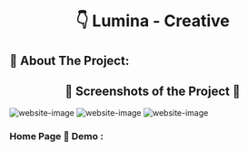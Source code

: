 <h1 align="center"> 👇 Lumina - Creative </h1>

<h2>📄 About The Project:</h2>
<h2 align="center">📸 Screenshots of the Project 📸</h2>
<img src="https://i.imgur.com/Qw5LXnC.png" alt="website-image">
<img src="https://i.imgur.com/ydRFEne.png" alt="website-image">
<img src="https://i.imgur.com/mpDCdJ9.png" alt="website-image">

<h3> Home Page 🏡 Demo :</h3>
<!-- <div align="center">🎁 <a href="https://ahmedmido77.github.io/Leon-Template/"> 👉 Kasper-Template</a></div> -->
